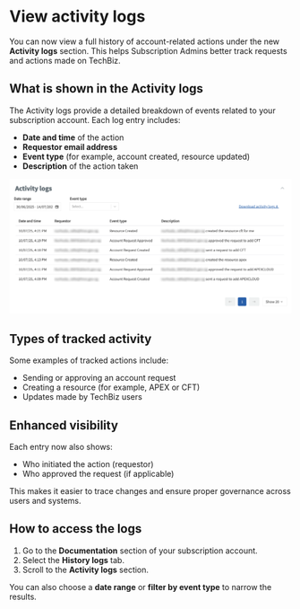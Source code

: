 # View activity logs

You can now view a full history of account-related actions under the new **Activity logs** section. This helps Subscription Admins better track requests and actions made on TechBiz.

## What is shown in the Activity logs

The Activity logs provide a detailed breakdown of events related to your subscription account. Each log entry includes:

- **Date and time** of the action  
- **Requestor email address**  
- **Event type** (for example, account created, resource updated)  
- **Description** of the action taken  

![Activity log example](/images/techbiz-activity-log.png)

## Types of tracked activity

Some examples of tracked actions include:

- Sending or approving an account request
- Creating a resource (for example, APEX or CFT)
- Updates made by TechBiz users

## Enhanced visibility

Each entry now also shows:

- Who initiated the action (requestor)
- Who approved the request (if applicable)

This makes it easier to trace changes and ensure proper governance across users and systems.

## How to access the logs

1. Go to the **Documentation** section of your subscription account.
2. Select the **History logs** tab.
3. Scroll to the **Activity logs** section.

You can also choose a **date range** or **filter by event type** to narrow the results.


